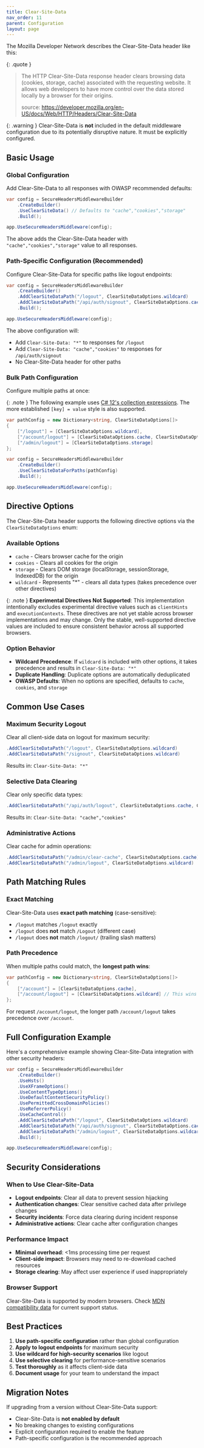 ```yaml
---
title: Clear-Site-Data
nav_order: 11
parent: Configuration
layout: page
---
```


The Mozilla Developer Network describes the Clear-Site-Data header like this:

{: .quote }
> The HTTP Clear-Site-Data response header clears browsing data (cookies, storage, cache) associated with the requesting website. It allows web developers to have more control over the data stored locally by a browser for their origins.
>
> source: https://developer.mozilla.org/en-US/docs/Web/HTTP/Headers/Clear-Site-Data

{: .warning }
Clear-Site-Data is **not** included in the default middleware configuration due to its potentially disruptive nature. It must be explicitly configured.

## Basic Usage

### Global Configuration

Add Clear-Site-Data to all responses with OWASP recommended defaults:

```csharp
var config = SecureHeadersMiddlewareBuilder
    .CreateBuilder()
    .UseClearSiteData() // Defaults to "cache","cookies","storage"
    .Build();

app.UseSecureHeadersMiddleware(config);
```

The above adds the Clear-Site-Data header with `"cache","cookies","storage"` value to all responses.

### Path-Specific Configuration (Recommended)

Configure Clear-Site-Data for specific paths like logout endpoints:

```csharp
var config = SecureHeadersMiddlewareBuilder
    .CreateBuilder()
    .AddClearSiteDataPath("/logout", ClearSiteDataOptions.wildcard)
    .AddClearSiteDataPath("/api/auth/signout", ClearSiteDataOptions.cache, ClearSiteDataOptions.cookies)
    .Build();

app.UseSecureHeadersMiddleware(config);
```

The above configuration will:
- Add `Clear-Site-Data: "*"` to responses for `/logout`
- Add `Clear-Site-Data: "cache","cookies"` to responses for `/api/auth/signout`
- No Clear-Site-Data header for other paths

### Bulk Path Configuration

Configure multiple paths at once:

{: .note }
The following example uses [C# 12's collection expressions](https://learn.microsoft.com/en-us/dotnet/csharp/language-reference/operators/collection-expressions). The more established `[key] = value` style is also supported.

```csharp
var pathConfig = new Dictionary<string, ClearSiteDataOptions[]>
{
    ["/logout"] = [ClearSiteDataOptions.wildcard],
    ["/account/logout"] = [ClearSiteDataOptions.cache, ClearSiteDataOptions.cookies],
    ["/admin/logout"] = [ClearSiteDataOptions.storage]
};

var config = SecureHeadersMiddlewareBuilder
    .CreateBuilder()
    .UseClearSiteDataForPaths(pathConfig)
    .Build();

app.UseSecureHeadersMiddleware(config);
```

## Directive Options

The Clear-Site-Data header supports the following directive options via the `ClearSiteDataOptions` enum:

### Available Options

- `cache` - Clears browser cache for the origin
- `cookies` - Clears all cookies for the origin
- `storage` - Clears DOM storage (localStorage, sessionStorage, IndexedDB) for the origin
- `wildcard` - Represents "*" - clears all data types (takes precedence over other directives)

{: .note }
**Experimental Directives Not Supported**: This implementation intentionally excludes experimental directive values such as `clientHints` and `executionContexts`. These directives are not yet stable across browser implementations and may change. Only the stable, well-supported directive values are included to ensure consistent behavior across all supported browsers.

### Option Behavior

- **Wildcard Precedence**: If `wildcard` is included with other options, it takes precedence and results in `Clear-Site-Data: "*"`
- **Duplicate Handling**: Duplicate options are automatically deduplicated
- **OWASP Defaults**: When no options are specified, defaults to `cache`, `cookies`, and `storage`

## Common Use Cases

### Maximum Security Logout

Clear all client-side data on logout for maximum security:

```csharp
.AddClearSiteDataPath("/logout", ClearSiteDataOptions.wildcard)
.AddClearSiteDataPath("/signout", ClearSiteDataOptions.wildcard)
```

Results in: `Clear-Site-Data: "*"`

### Selective Data Clearing

Clear only specific data types:

```csharp
.AddClearSiteDataPath("/api/auth/logout", ClearSiteDataOptions.cache, ClearSiteDataOptions.cookies)
```

Results in: `Clear-Site-Data: "cache","cookies"`

### Administrative Actions

Clear cache for admin operations:

```csharp
.AddClearSiteDataPath("/admin/clear-cache", ClearSiteDataOptions.cache)
.AddClearSiteDataPath("/admin/logout", ClearSiteDataOptions.wildcard)
```

## Path Matching Rules

### Exact Matching

Clear-Site-Data uses **exact path matching** (case-sensitive):

- `/logout` matches `/logout` exactly
- `/logout` does **not** match `/Logout` (different case)
- `/logout` does **not** match `/logout/` (trailing slash matters)

### Path Precedence

When multiple paths could match, the **longest path wins**:

```csharp
var pathConfig = new Dictionary<string, ClearSiteDataOptions[]>
{
    ["/account"] = [ClearSiteDataOptions.cache],
    ["/account/logout"] = [ClearSiteDataOptions.wildcard] // This wins for /account/logout
};
```

For request `/account/logout`, the longer path `/account/logout` takes precedence over `/account`.

## Full Configuration Example

Here's a comprehensive example showing Clear-Site-Data integration with other security headers:

```csharp
var config = SecureHeadersMiddlewareBuilder
    .CreateBuilder()
    .UseHsts()
    .UseXFrameOptions()
    .UseContentTypeOptions()
    .UseDefaultContentSecurityPolicy()
    .UsePermittedCrossDomainPolicies()
    .UseReferrerPolicy()
    .UseCacheControl()
    .AddClearSiteDataPath("/logout", ClearSiteDataOptions.wildcard)
    .AddClearSiteDataPath("/api/auth/signout", ClearSiteDataOptions.cache, ClearSiteDataOptions.cookies)
    .AddClearSiteDataPath("/admin/logout", ClearSiteDataOptions.wildcard)
    .Build();

app.UseSecureHeadersMiddleware(config);
```

## Security Considerations

### When to Use Clear-Site-Data

- **Logout endpoints**: Clear all data to prevent session hijacking
- **Authentication changes**: Clear sensitive cached data after privilege changes
- **Security incidents**: Force data clearing during incident response
- **Administrative actions**: Clear cache after configuration changes

### Performance Impact

- **Minimal overhead**: <1ms processing time per request
- **Client-side impact**: Browsers may need to re-download cached resources
- **Storage clearing**: May affect user experience if used inappropriately

### Browser Support

Clear-Site-Data is supported by modern browsers. Check [MDN compatibility data](https://developer.mozilla.org/en-US/docs/Web/HTTP/Headers/Clear-Site-Data#browser_compatibility) for current support status.

## Best Practices

1. **Use path-specific configuration** rather than global configuration
2. **Apply to logout endpoints** for maximum security
3. **Use wildcard for high-security scenarios** like logout
4. **Use selective clearing** for performance-sensitive scenarios
5. **Test thoroughly** as it affects client-side data
6. **Document usage** for your team to understand the impact

## Migration Notes

If upgrading from a version without Clear-Site-Data support:

- Clear-Site-Data is **not enabled by default**
- No breaking changes to existing configurations
- Explicit configuration required to enable the feature
- Path-specific configuration is the recommended approach